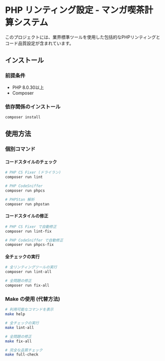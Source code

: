 # PHP リンティング設定 - マンガ喫茶計算システム

このプロジェクトには、業界標準ツールを使用した包括的なPHPリンティングとコード品質設定が含まれています。

## インストール

### 前提条件
- PHP 8.0.30以上
- Composer

### 依存関係のインストール
```bash
composer install
```

## 使用方法

### 個別コマンド

#### コードスタイルのチェック
```bash
# PHP CS Fixer (ドライラン)
composer run lint

# PHP CodeSniffer
composer run phpcs

# PHPStan 解析
composer run phpstan
```

#### コードスタイルの修正
```bash
# PHP CS Fixer で自動修正
composer run lint-fix

# PHP CodeSniffer で自動修正
composer run phpcs-fix
```

#### 全チェックの実行
```bash
# 全リンティングツールの実行
composer run lint-all

# 全問題の修正
composer run fix-all
```

### Make の使用 (代替方法)
```bash
# 利用可能なコマンドを表示
make help

# 全チェックの実行
make lint-all

# 全問題の修正
make fix-all

# 完全な品質チェック
make full-check
